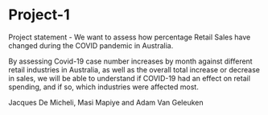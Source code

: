 # Project-1
Project statement - We want to assess how percentage Retail Sales have changed during the COVID pandemic in Australia.

By assessing Covid-19 case number increases by month against different retail industries in Australia, as well as the overall total increase or decrease in sales, we will be able to understand if COVID-19 had an effect on retail spending, and if so, which industries were affected most.

Jacques De Micheli, Masi Mapiye and Adam Van Geleuken
